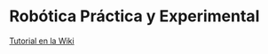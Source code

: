 # Robótica Práctica y Experimental
[Tutorial en la Wiki](https://github.com/Josbaney/MECHATRONICS-AND-ROBOTICS/wiki)
